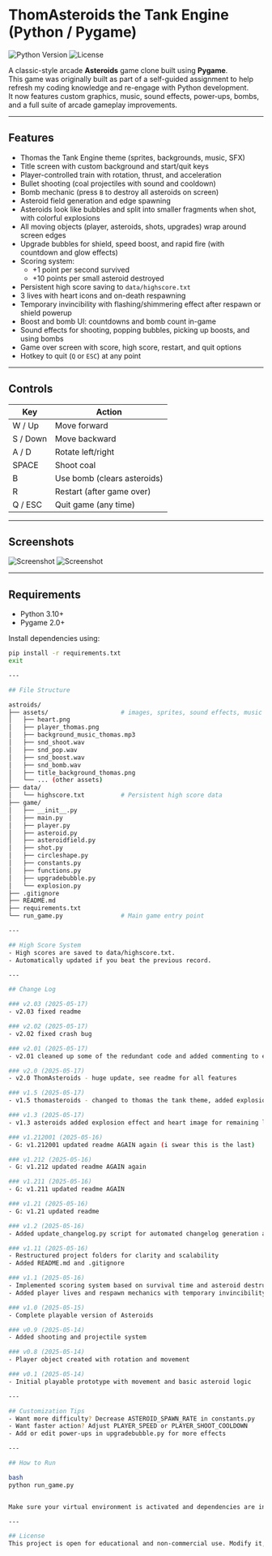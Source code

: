 # ThomAsteroids the Tank Engine (Python / Pygame)
<!-- Built as part of a personal assignment to refresh and rebuild foundational coding skills -->

![Python Version](https://img.shields.io/badge/python-3.10+-blue)
![License](https://img.shields.io/badge/license-MIT-green)

A classic-style arcade **Asteroids** game clone built using **Pygame**.  
This game was originally built as part of a self-guided assignment to help refresh my coding knowledge and re-engage with Python development.  
It now features custom graphics, music, sound effects, power-ups, bombs, and a full suite of arcade gameplay improvements.

---

## Features

- Thomas the Tank Engine theme (sprites, backgrounds, music, SFX)
- Title screen with custom background and start/quit keys
- Player-controlled train with rotation, thrust, and acceleration
- Bullet shooting (coal projectiles with sound and cooldown)
- Bomb mechanic (press `B` to destroy all asteroids on screen)
- Asteroid field generation and edge spawning
- Asteroids look like bubbles and split into smaller fragments when shot, with colorful explosions
- All moving objects (player, asteroids, shots, upgrades) wrap around screen edges
- Upgrade bubbles for shield, speed boost, and rapid fire (with countdown and glow effects)
- Scoring system:
  - +1 point per second survived
  - +10 points per small asteroid destroyed
- Persistent high score saving to `data/highscore.txt`
- 3 lives with heart icons and on-death respawning
- Temporary invincibility with flashing/shimmering effect after respawn or shield powerup
- Boost and bomb UI: countdowns and bomb count in-game
- Sound effects for shooting, popping bubbles, picking up boosts, and using bombs
- Game over screen with score, high score, restart, and quit options
- Hotkey to quit (`Q` or `ESC`) at any point

---

## Controls

| Key         | Action                           |
|-------------|----------------------------------|
| W / Up      | Move forward                     |
| S / Down    | Move backward                    |
| A / D       | Rotate left/right                |
| SPACE       | Shoot coal                       |
| B           | Use bomb (clears asteroids)      |
| R           | Restart (after game over)        |
| Q / ESC     | Quit game (any time)             |

---

## Screenshots

![Screenshot](assets/screenshot1.png)
![Screenshot](assets/screenshot2.png)

---

## Requirements

- Python 3.10+
- Pygame 2.0+

Install dependencies using:
```bash
pip install -r requirements.txt
exit

---

## File Structure

astroids/
├── assets/                    # images, sprites, sound effects, music
│   ├── heart.png
│   ├── player_thomas.png
│   ├── background_music_thomas.mp3
│   ├── snd_shoot.wav
│   ├── snd_pop.wav
│   ├── snd_boost.wav
│   ├── snd_bomb.wav
│   ├── title_background_thomas.png
│   └── ... (other assets)
├── data/
│   └── highscore.txt          # Persistent high score data
├── game/
│   ├── __init__.py
│   ├── main.py
│   ├── player.py
│   ├── asteroid.py
│   ├── asteroidfield.py
│   ├── shot.py
│   ├── circleshape.py
│   ├── constants.py
│   ├── functions.py
│   ├── upgradebubble.py
│   └── explosion.py
├── .gitignore
├── README.md
├── requirements.txt
└── run_game.py                # Main game entry point

---

## High Score System
- High scores are saved to data/highscore.txt.
- Automatically updated if you beat the previous record.

---

## Change Log

### v2.03 (2025-05-17)
- v2.03 fixed readme

### v2.02 (2025-05-17)
- v2.02 fixed crash bug

### v2.01 (2025-05-17)
- v2.01 cleaned up some of the redundant code and added commenting to explain all the blocks

### v2.0 (2025-05-17)
- v2.0 ThomAsteroids - huge update, see readme for all features

### v1.5 (2025-05-17)
- v1.5 thomasteroids - changed to thomas the tank theme, added explosion effects and some player acceleration

### v1.3 (2025-05-17)
- v1.3 asteroids added explosion effect and heart image for remaining lives

### v1.212001 (2025-05-16)
- G: v1.212001 updated readme AGAIN again (i swear this is the last)

### v1.212 (2025-05-16)
- G: v1.212 updated readme AGAIN again

### v1.211 (2025-05-16)
- G: v1.211 updated readme AGAIN

### v1.21 (2025-05-16)
- G: v1.21 updated readme

### v1.2 (2025-05-16)
- Added update_changelog.py script for automated changelog generation and Git integration

### v1.11 (2025-05-16)
- Restructured project folders for clarity and scalability
- Added README.md and .gitignore

### v1.1 (2025-05-16)
- Implemented scoring system based on survival time and asteroid destruction
- Added player lives and respawn mechanics with temporary invincibility

### v1.0 (2025-05-15)
- Complete playable version of Asteroids

### v0.9 (2025-05-14)
- Added shooting and projectile system

### v0.8 (2025-05-14)
- Player object created with rotation and movement

### v0.1 (2025-05-14)
- Initial playable prototype with movement and basic asteroid logic

---

## Customization Tips
- Want more difficulty? Decrease ASTEROID_SPAWN_RATE in constants.py
- Want faster action? Adjust PLAYER_SPEED or PLAYER_SHOOT_COOLDOWN
- Add or edit power-ups in upgradebubble.py for more effects

---

## How to Run

bash
python run_game.py


Make sure your virtual environment is activated and dependencies are installed.

---

## License
This project is open for educational and non-commercial use. Modify it, expand it, and learn from it!"